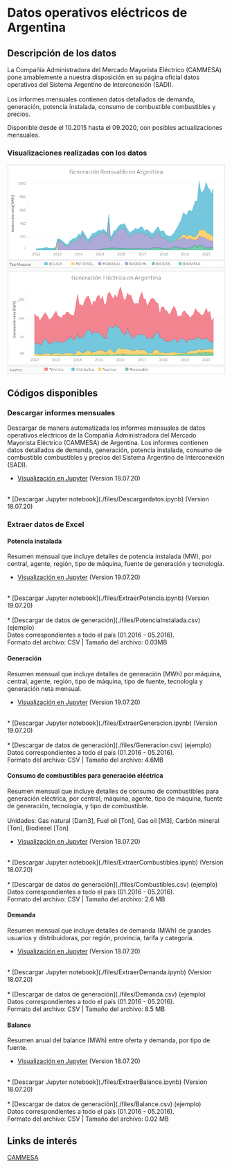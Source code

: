 # Datos operativos eléctricos de Argentina

## Descripción de los datos
La Compañía Administradora del Mercado Mayorista Eléctrico (CAMMESA) pone amablemente a nuestra disposición en su página oficial datos operativos del Sistema Argentino de Interconexión (SADI). <br><br>
Los informes mensuales contienen datos detallados de demanda, generación, potencia instalada, consumo de combustible combustibles y precios.

Disponible desde el 10.2015 hasta el 09.2020, con posibles actualizaciones mensuales.

### Visualizaciones realizadas con los datos

![Generación Renovable en Argentina](./Renovable.png)
![Generación en Argentina](./Generacion.png)


## Códigos disponibles

### Descargar informes mensuales

Descargar de manera automatizada los informes mensuales de datos operativos eléctricos de la Compañía Administradora del Mercado Mayorista Eléctrico (CAMMESA) de Argentina.
Los informes contienen datos detallados de demanda, generación, potencia instalada, consumo de combustible combustibles y precios del Sistema Argentino de Interconexión (SADI).

* [Visualización en Jupyter](./files/Descargardatos.html) (Version 18.07.20)
<br>
* [Descargar Jupyter notebook](./files/Descargardatos.ipynb) (Version 18.07.20)
<br>

### Extraer datos de Excel

#### Potencia instalada
Resumen mensual que incluye detalles de potencia instalada (MW), por central, agente, región, tipo de máquina, fuente de generación y tecnología.

* [Visualización en Jupyter](./files/ExtraerPotencia.html) (Version 19.07.20)
<br>
* [Descargar Jupyter notebook](./files/ExtraerPotencia.ipynb) (Version 19.07.20)
<br><br>
* [Descargar de datos de generación](./files/PotenciaInstalada.csv) (ejemplo) <br>
Datos correspondientes a todo el país (01.2016 - 05.2016).<br>
Formato del archivo: CSV | Tamaño del archivo: 0.03MB

#### Generación
Resumen mensual que incluye detalles de generación (MWh) por máquina, central, agente, región, tipo de máquina, tipo de fuente, tecnología y generación neta mensual.

* [Visualización en Jupyter](./files/ExtraerGeneracion.html) (Version 19.07.20)
<br>
* [Descargar Jupyter notebook](./files/ExtraerGeneracion.ipynb) (Version 19.07.20)
<br><br>
* [Descargar de datos de generación](./files/Generacion.csv) (ejemplo) <br>
Datos correspondientes a todo el país (01.2016 - 05.2016).<br>
Formato del archivo: CSV | Tamaño del archivo: 4.6MB

#### Consumo de combustibles para generación eléctrica
Resumen mensual que incluye detalles de consumo de combustibles para generación eléctrica, por central, máquina, agente, tipo de máquina, fuente de generación, tecnología, y tipo de combustible. <br><br>
Unidades: Gas natural [Dam3], Fuel oil [Ton],  Gas oil [M3], Carbón mineral [Ton], Biodiesel [Ton]

* [Visualización en Jupyter](./files/ExtraerCombustibles.html) (Version 18.07.20)
<br>
* [Descargar Jupyter notebook](./files/ExtraerCombustibles.ipynb) (Version 18.07.20)
<br><br>
* [Descargar de datos de generación](./files/Combustibles.csv) (ejemplo) <br>
Datos correspondientes a todo el país (01.2016 - 05.2016).<br>
Formato del archivo: CSV | Tamaño del archivo: 2.6 MB

#### Demanda
Resumen mensual que incluye detalles de demanda (MWh) de grandes usuarios y distribuidoras, por región, provincia, tarifa y categoría.

* [Visualización en Jupyter](./files/ExtraerDemanda.html) (Version 18.07.20)
<br>
* [Descargar Jupyter notebook](./files/ExtraerDemanda.ipynb) (Version 18.07.20)
<br><br>
* [Descargar de datos de generación](./files/Demanda.csv) (ejemplo) <br>
Datos correspondientes a todo el país (01.2016 - 05.2016).<br>
Formato del archivo: CSV | Tamaño del archivo: 8.5 MB

#### Balance
Resumen anual del balance (MWh) entre oferta y demanda,  por tipo de fuente.

* [Visualización en Jupyter](./files/ExtraerBalance.html) (Version 18.07.20)
<br>
* [Descargar Jupyter notebook](./files/ExtraerBalance.ipynb) (Version 18.07.20)
<br><br>
* [Descargar de datos de generación](./files/Balance.csv) (ejemplo) <br>
Datos correspondientes a todo el país (01.2016 - 05.2016).<br>
Formato del archivo: CSV | Tamaño del archivo: 0.02 MB


## Links de interés
[CAMMESA](https://portalweb.cammesa.com/memnet1/Pages/descargas.aspx)